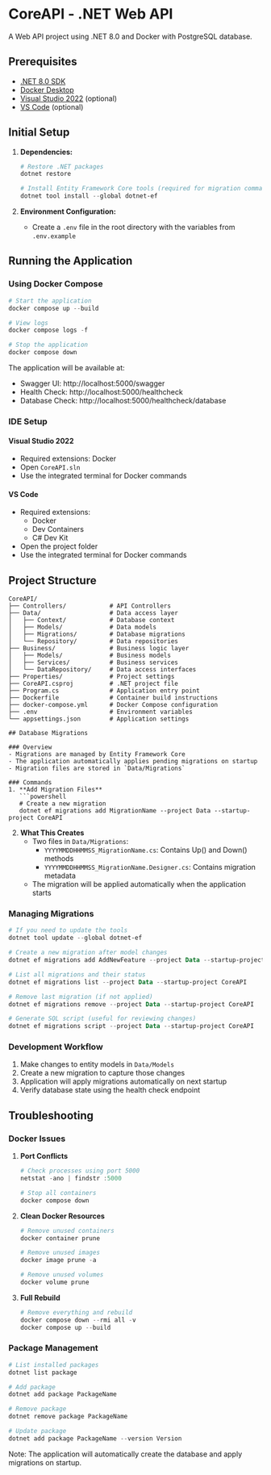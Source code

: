 # CoreAPI - .NET Web API

A Web API project using .NET 8.0 and Docker with PostgreSQL database.

## Prerequisites

- [.NET 8.0 SDK](https://dotnet.microsoft.com/download/dotnet/8.0)
- [Docker Desktop](https://www.docker.com/products/docker-desktop)
- [Visual Studio 2022](https://visualstudio.microsoft.com/vs/) (optional)
- [VS Code](https://code.visualstudio.com/) (optional)

## Initial Setup

1. **Dependencies:**
   ```powershell
   # Restore .NET packages
   dotnet restore

   # Install Entity Framework Core tools (required for migration commands)
   dotnet tool install --global dotnet-ef
   ```

2. **Environment Configuration:**
   - Create a `.env` file in the root directory with the variables from `.env.example`

## Running the Application

### Using Docker Compose
```powershell
# Start the application
docker compose up --build

# View logs
docker compose logs -f

# Stop the application
docker compose down
```

The application will be available at:
- Swagger UI: http://localhost:5000/swagger
- Health Check: http://localhost:5000/healthcheck
- Database Check: http://localhost:5000/healthcheck/database

### IDE Setup

#### Visual Studio 2022
- Required extensions: Docker
- Open `CoreAPI.sln`
- Use the integrated terminal for Docker commands

#### VS Code
- Required extensions:
  - Docker
  - Dev Containers
  - C# Dev Kit
- Open the project folder
- Use the integrated terminal for Docker commands

## Project Structure

```
CoreAPI/
├── Controllers/            # API Controllers
├── Data/                   # Data access layer
│   ├── Context/            # Database context
│   ├── Models/             # Data models
│   ├── Migrations/         # Database migrations
│   └── Repository/         # Data repositories
├── Business/               # Business logic layer
│   ├── Models/             # Business models
│   ├── Services/           # Business services
│   └── DataRepository/     # Data access interfaces
├── Properties/             # Project settings
├── CoreAPI.csproj          # .NET project file
├── Program.cs              # Application entry point
├── Dockerfile              # Container build instructions
├── docker-compose.yml      # Docker Compose configuration
├── .env                    # Environment variables
└── appsettings.json        # Application settings

## Database Migrations

### Overview
- Migrations are managed by Entity Framework Core
- The application automatically applies pending migrations on startup
- Migration files are stored in `Data/Migrations`

### Commands
1. **Add Migration Files**
   ```powershell
   # Create a new migration
   dotnet ef migrations add MigrationName --project Data --startup-project CoreAPI
   ```

2. **What This Creates**
   - Two files in `Data/Migrations`:
     - `YYYYMMDDHHMMSS_MigrationName.cs`: Contains Up() and Down() methods
     - `YYYYMMDDHHMMSS_MigrationName.Designer.cs`: Contains migration metadata
   - The migration will be applied automatically when the application starts

### Managing Migrations
```powershell
# If you need to update the tools
dotnet tool update --global dotnet-ef

# Create a new migration after model changes
dotnet ef migrations add AddNewFeature --project Data --startup-project CoreAPI

# List all migrations and their status
dotnet ef migrations list --project Data --startup-project CoreAPI

# Remove last migration (if not applied)
dotnet ef migrations remove --project Data --startup-project CoreAPI

# Generate SQL script (useful for reviewing changes)
dotnet ef migrations script --project Data --startup-project CoreAPI
```

### Development Workflow
1. Make changes to entity models in `Data/Models`
2. Create a new migration to capture those changes
3. Application will apply migrations automatically on next startup
4. Verify database state using the health check endpoint

## Troubleshooting

### Docker Issues

1. **Port Conflicts**
   ```powershell
   # Check processes using port 5000
   netstat -ano | findstr :5000
   
   # Stop all containers
   docker compose down
   ```

2. **Clean Docker Resources**
   ```powershell
   # Remove unused containers
   docker container prune

   # Remove unused images
   docker image prune -a

   # Remove unused volumes
   docker volume prune
   ```

3. **Full Rebuild**
   ```powershell
   # Remove everything and rebuild
   docker compose down --rmi all -v
   docker compose up --build
   ```

### Package Management

```powershell
# List installed packages
dotnet list package

# Add package
dotnet add package PackageName

# Remove package
dotnet remove package PackageName

# Update package
dotnet add package PackageName --version Version
```

Note: The application will automatically create the database and apply migrations on startup.
